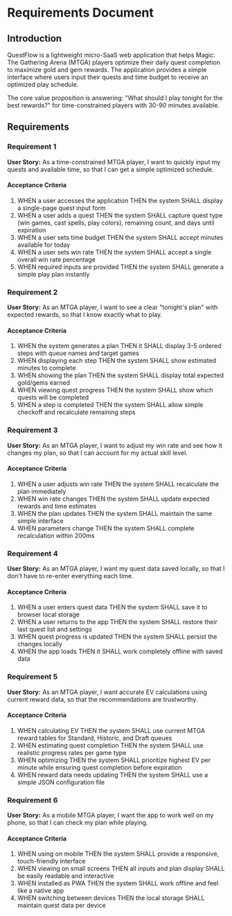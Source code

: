 # Requirements Document

## Introduction

QuestFlow is a lightweight micro-SaaS web application that helps Magic: The Gathering Arena (MTGA) players optimize their daily quest completion to maximize gold and gem rewards. The application provides a simple interface where users input their quests and time budget to receive an optimized play schedule.

The core value proposition is answering: "What should I play tonight for the best rewards?" for time-constrained players with 30-90 minutes available.

## Requirements

### Requirement 1

**User Story:** As a time-constrained MTGA player, I want to quickly input my quests and available time, so that I can get a simple optimized schedule.

#### Acceptance Criteria

1. WHEN a user accesses the application THEN the system SHALL display a single-page quest input form
2. WHEN a user adds a quest THEN the system SHALL capture quest type (win games, cast spells, play colors), remaining count, and days until expiration
3. WHEN a user sets time budget THEN the system SHALL accept minutes available for today
4. WHEN a user sets win rate THEN the system SHALL accept a single overall win rate percentage
5. WHEN required inputs are provided THEN the system SHALL generate a simple play plan instantly

### Requirement 2

**User Story:** As an MTGA player, I want to see a clear "tonight's plan" with expected rewards, so that I know exactly what to play.

#### Acceptance Criteria

1. WHEN the system generates a plan THEN it SHALL display 3-5 ordered steps with queue names and target games
2. WHEN displaying each step THEN the system SHALL show estimated minutes to complete
3. WHEN showing the plan THEN the system SHALL display total expected gold/gems earned
4. WHEN viewing quest progress THEN the system SHALL show which quests will be completed
5. WHEN a step is completed THEN the system SHALL allow simple checkoff and recalculate remaining steps

### Requirement 3

**User Story:** As an MTGA player, I want to adjust my win rate and see how it changes my plan, so that I can account for my actual skill level.

#### Acceptance Criteria

1. WHEN a user adjusts win rate THEN the system SHALL recalculate the plan immediately
2. WHEN win rate changes THEN the system SHALL update expected rewards and time estimates
3. WHEN the plan updates THEN the system SHALL maintain the same simple interface
4. WHEN parameters change THEN the system SHALL complete recalculation within 200ms

### Requirement 4

**User Story:** As an MTGA player, I want my quest data saved locally, so that I don't have to re-enter everything each time.

#### Acceptance Criteria

1. WHEN a user enters quest data THEN the system SHALL save it to browser local storage
2. WHEN a user returns to the app THEN the system SHALL restore their last quest list and settings
3. WHEN quest progress is updated THEN the system SHALL persist the changes locally
4. WHEN the app loads THEN it SHALL work completely offline with saved data

### Requirement 5

**User Story:** As an MTGA player, I want accurate EV calculations using current reward data, so that the recommendations are trustworthy.

#### Acceptance Criteria

1. WHEN calculating EV THEN the system SHALL use current MTGA reward tables for Standard, Historic, and Draft queues
2. WHEN estimating quest completion THEN the system SHALL use realistic progress rates per game type
3. WHEN optimizing THEN the system SHALL prioritize highest EV per minute while ensuring quest completion before expiration
4. WHEN reward data needs updating THEN the system SHALL use a simple JSON configuration file

### Requirement 6

**User Story:** As a mobile MTGA player, I want the app to work well on my phone, so that I can check my plan while playing.

#### Acceptance Criteria

1. WHEN using on mobile THEN the system SHALL provide a responsive, touch-friendly interface
2. WHEN viewing on small screens THEN all inputs and plan display SHALL be easily readable and interactive
3. WHEN installed as PWA THEN the system SHALL work offline and feel like a native app
4. WHEN switching between devices THEN the local storage SHALL maintain quest data per device